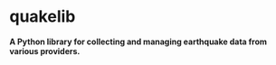 # quakelib

**A Python library for collecting and managing earthquake data from various providers.**
